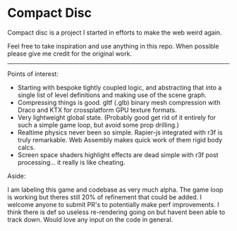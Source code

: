 # Compact Disc

Compact disc is a project I started in efforts to make the web weird again.

Feel free to take inspiration and use anything in this repo. When possible please give me credit for the original work.

---

Points of interest:

- Starting with bespoke tightly coupled logic, and abstracting that into a single list of level definitions and making use of the scene graph.
- Compressing things is good. gltf (.glb) binary mesh compression with Draco and KTX for crossplatform GPU texture formats.
- Very lightweight global state. (Probably good get rid of it entirely for such a simple game loop, but avoid some prop drilling.) 
- Realtime physics never been so simple. Rapier-js integrated with r3f is truly remarkable. Web Assembly makes quick work of them rigid body calcs.
- Screen space shaders highlight effects are dead simple with r3f post processing... it really is like cheating.


Aside:

I am labeling this game and codebase as very much alpha. The game loop is working but theres still 20% of refinement that could be added. I welcome anyone to submit PR's to potentially make perf improvements. I think there is def so useless re-rendering going on but havent been able to track down. Would love any input on the code in general.
